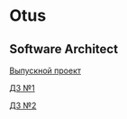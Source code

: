 # Otus
## Software Architect
[Выпускной проект](./Software_Architect/Project/Project.md)

[ДЗ №1](./Software_Architect/HW1/HomeWork1.md)

[ДЗ №2](./Software_Architect/HW2/HomeWork2.md)